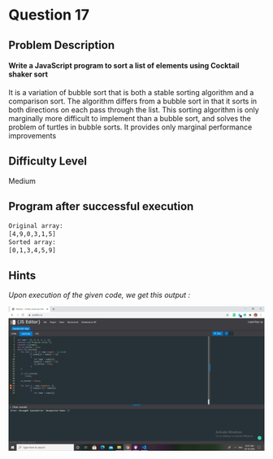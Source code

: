 # Question 17

## Problem Description

#### Write a JavaScript program to sort a list of elements using Cocktail shaker sort

It is a variation of bubble sort that is both a stable sorting algorithm and a comparison sort. The algorithm differs from a bubble sort in that it sorts in both directions on each pass through the list. This sorting algorithm is only marginally more difficult to implement than a bubble sort, and solves the problem of turtles in bubble sorts. It provides only marginal performance improvements

## Difficulty Level

Medium

## Program after successful execution

```
Original array:
[4,9,0,3,1,5]
Sorted array:
[0,1,3,4,5,9]
```

## Hints

*Upon execution of the given code, we get this output :*

![Hint](challenge_17.png)
